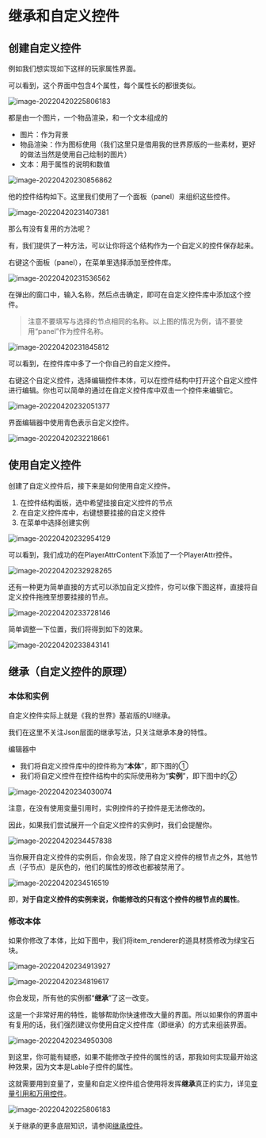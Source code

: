 

# 继承和自定义控件

## 创建自定义控件

例如我们想实现如下这样的玩家属性界面。

可以看到，这个界面中包含4个属性，每个属性长的都很类似。

![image-20220420225806183](./images/image-20220420225806183.png)

都是由一个图片，一个物品渲染，和一个文本组成的

- 图片：作为背景
- 物品渲染：作为图标使用（我们这里只是借用我的世界原版的一些素材，更好的做法当然是使用自己绘制的图片）
- 文本：用于属性的说明和数值

![image-20220420230856862](./images/image-20220420230856862.png)

他的控件结构如下。这里我们使用了一个面板（panel）来组织这些控件。

![image-20220420231407381](./images/image-20220420231407381.png)

那么有没有复用的方法呢？

有，我们提供了一种方法，可以让你将这个结构作为一个自定义的控件保存起来。

右键这个面板（panel），在菜单里选择添加至控件库。

![image-20220420231536562](./images/image-20220420231536562.png)

在弹出的窗口中，输入名称，然后点击确定，即可在自定义控件库中添加这个控件。

> 注意不要填写与选择的节点相同的名称。以上图的情况为例，请不要使用“panel”作为控件名称。

![image-20220420231845812](./images/image-20220420231845812.png)

可以看到，在控件库中多了一个你自己的自定义控件。

右键这个自定义控件，选择编辑控件本体，可以在控件结构中打开这个自定义控件进行编辑。你也可以简单的通过在自定义控件库中双击一个控件来编辑它。

![image-20220420232051377](./images/image-20220420232051377.png)

界面编辑器中使用青色表示自定义控件。

![image-20220420232218661](./images/image-20220420232218661.png)

## 使用自定义控件

创建了自定义控件后，接下来是如何使用自定义控件。

1. 在控件结构面板，选中希望挂接自定义控件的节点
2. 在自定义控件库中，右键想要挂接的自定义控件
3. 在菜单中选择创建实例

![image-20220420232954129](./images/image-20220420232954129.png)

可以看到，我们成功的在PlayerAttrContent下添加了一个PlayerAttr控件。

![image-20220420232928265](./images/image-20220420232928265.png)

还有一种更为简单直接的方式可以添加自定义控件，你可以像下图这样，直接将自定义控件拖拽至想要挂接的节点。

![image-20220420233728146](./images/image-20220420233728146.png)

简单调整一下位置，我们将得到如下的效果。

![image-20220420233843141](./images/image-20220420233843141.png)

## 继承（自定义控件的原理）

### 本体和实例

自定义控件实际上就是《我的世界》基岩版的UI继承。

我们在这里不关注Json层面的继承写法，只关注继承本身的特性。

编辑器中

- 我们将自定义控件库中的控件称为“**本体**”，即下图的①
- 我们将自定义控件在控件结构中的实际使用称为“**实例**”，即下图中的②

![image-20220420234030074](./images/image-20220420234030074.png)

注意，在没有使用变量引用时，实例控件的子控件是无法修改的。

因此，如果我们尝试展开一个自定义控件的实例时，我们会提醒你。

![image-20220420234457838](./images/image-20220420234457838.png)

当你展开自定义控件的实例后，你会发现，除了自定义控件的根节点之外，其他节点（子节点）是灰色的，他们的属性的修改也都被禁用了。

![image-20220420234516519](./images/image-20220420234516519.png)

即，**对于自定义控件的实例来说，你能修改的只有这个控件的根节点的属性**。

### 修改本体

如果你修改了本体，比如下图中，我们将item_renderer的道具材质修改为绿宝石块。

![image-20220420234913927](./images/image-20220420234913927.png)

![image-20220420234819617](./images/image-20220420234819617.png)

你会发现，所有他的实例都“**继承**”了这一改变。

这是一个非常好用的特性，能够帮助你快速修改大量的界面。所以如果你的界面中有复用的话，我们强烈建议你使用自定义控件库（即继承）的方式来组装界面。

![image-20220420234950308](./images/image-20220420234950308.png)

到这里，你可能有疑惑，如果不能修改子控件的属性的话，那我如何实现最开始这种效果，因为文本是Lable子控件的属性。

这就需要用到变量了，变量和自定义控件组合使用将发挥**继承**真正的实力，详见[变量引用和万用控件](./15-变量引用和万用控件.md)。

![image-20220420225806183](./images/image-20220420225806183.png)

关于继承的更多底层知识，请参阅[继承控件](./30-UI说明文档.md#继承控件)。
